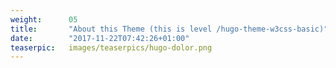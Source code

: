 ```yaml
---
weight:      05
title:       "About this Theme (this is level /hugo-theme-w3css-basic)"
date:        "2017-11-22T07:42:26+01:00"
teaserpic:   images/teaserpics/hugo-dolor.png
---
```

